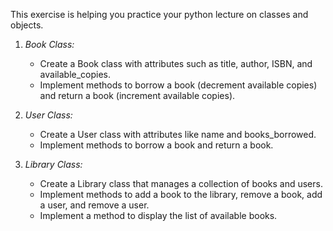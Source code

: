 This exercise is helping you practice your python lecture on classes and objects.

1. *Book Class:*
   - Create a Book class with attributes such as title, author, ISBN, and available_copies.
   - Implement methods to borrow a book (decrement available copies) and return a book (increment available copies).

2. *User Class:*
   - Create a User class with attributes like name and books_borrowed.
   - Implement methods to borrow a book and return a book.

3. *Library Class:*
   - Create a Library class that manages a collection of books and users.
   - Implement methods to add a book to the library, remove a book, add a user, and remove a user.
   - Implement a method to display the list of available books.
